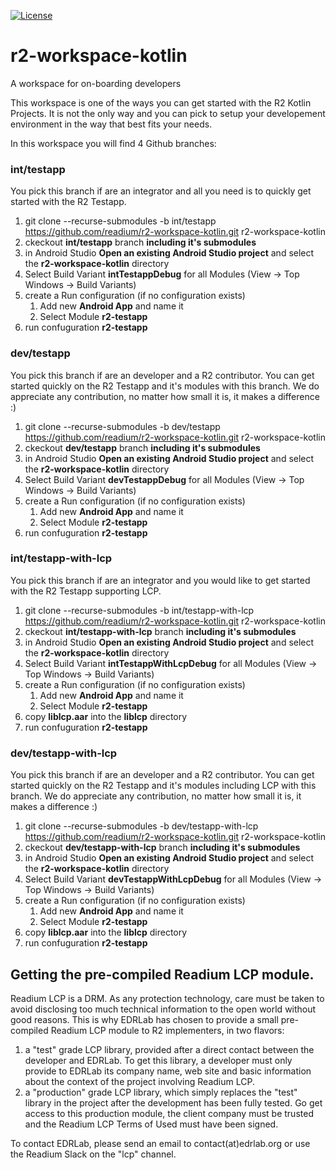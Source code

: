 [![License](https://img.shields.io/badge/License-BSD%203--Clause-blue.svg)](/LICENSE)
# r2-workspace-kotlin
A workspace for on-boarding developers

This workspace is one of the ways you can get started with the R2 Kotlin Projects. It is not the only way and you can pick to setup your developement environment in the way that best fits your needs.

In this workspace you will find 4 Github branches:

### int/testapp
You pick this branch if are an integrator and all you need is to quickly get started with the R2 Testapp. 

1. git clone --recurse-submodules -b int/testapp https://github.com/readium/r2-workspace-kotlin.git r2-workspace-kotlin
2. ckeckout **int/testapp** branch **including it's submodules**
3. in Android Studio **Open an existing Android Studio project** and select the **r2-workspace-kotlin** directory
4. Select Build Variant **intTestappDebug** for all Modules (View -> Top Windows -> Build Variants)
5. create a Run configuration (if no configuration exists)
   1. Add new **Android App** and name it
   2. Select Module **r2-testapp** 
6. run confuguration **r2-testapp** 

### dev/testapp
You pick this branch if are an developer and a R2 contributor. You can get started quickly on the R2 Testapp and it's modules with this branch. We do appreciate any contribution, no matter how small it is, it makes a difference :) 

1. git clone --recurse-submodules -b dev/testapp https://github.com/readium/r2-workspace-kotlin.git r2-workspace-kotlin
2. ckeckout **dev/testapp** branch **including it's submodules**
3. in Android Studio **Open an existing Android Studio project** and select the **r2-workspace-kotlin** directory
4. Select Build Variant **devTestappDebug** for all Modules (View -> Top Windows -> Build Variants)
5. create a Run configuration (if no configuration exists)
   1. Add new **Android App** and name it
   2. Select Module **r2-testapp** 
6. run confuguration **r2-testapp** 



### int/testapp-with-lcp
You pick this branch if are an integrator and you would like to get started with the R2 Testapp supporting LCP. 

1. git clone --recurse-submodules -b int/testapp-with-lcp https://github.com/readium/r2-workspace-kotlin.git r2-workspace-kotlin
2. ckeckout **int/testapp-with-lcp** branch **including it's submodules**
3. in Android Studio **Open an existing Android Studio project** and select the **r2-workspace-kotlin** directory
4. Select Build Variant **intTestappWithLcpDebug** for all Modules (View -> Top Windows -> Build Variants)
5. create a Run configuration (if no configuration exists)
   1. Add new **Android App** and name it
   2. Select Module **r2-testapp** 
6. copy **liblcp.aar** into the **liblcp** directory
7. run confuguration **r2-testapp** 


### dev/testapp-with-lcp
You pick this branch if are an developer and a R2 contributor. You can get started quickly on the R2 Testapp and it's modules including LCP with this branch. We do appreciate any contribution, no matter how small it is, it makes a difference :) 

1. git clone --recurse-submodules -b dev/testapp-with-lcp https://github.com/readium/r2-workspace-kotlin.git r2-workspace-kotlin
2. ckeckout **dev/testapp-with-lcp** branch **including it's submodules**
3. in Android Studio **Open an existing Android Studio project** and select the **r2-workspace-kotlin** directory
4. Select Build Variant **devTestappWithLcpDebug** for all Modules (View -> Top Windows -> Build Variants)
5. create a Run configuration (if no configuration exists)
   1. Add new **Android App** and name it
   2. Select Module **r2-testapp** 
6. copy **liblcp.aar** into the **liblcp** directory
7. run confuguration **r2-testapp** 



## Getting the pre-compiled Readium LCP module.

Readium LCP is a DRM. As any protection technology, care must be taken to avoid disclosing too much technical information to the open world without good reasons. This is why EDRLab has chosen to provide a small pre-compiled Readium LCP module to R2 implementers, in two flavors:

1. a "test" grade LCP library, provided after a direct contact between the developer and EDRLab. To get this library, a developer must only provide to EDRLab its company name, web site and basic information about the context of the project involving Readium LCP.
2.  a "production" grade LCP library, which simply replaces the "test" library in the project after the development has been fully tested. Go get access to this production module, the client company must be trusted and the Readium LCP Terms of Used must have been signed.

To contact EDRLab, please send an email to contact(at)edrlab.org or use the Readium Slack on the "lcp" channel.

